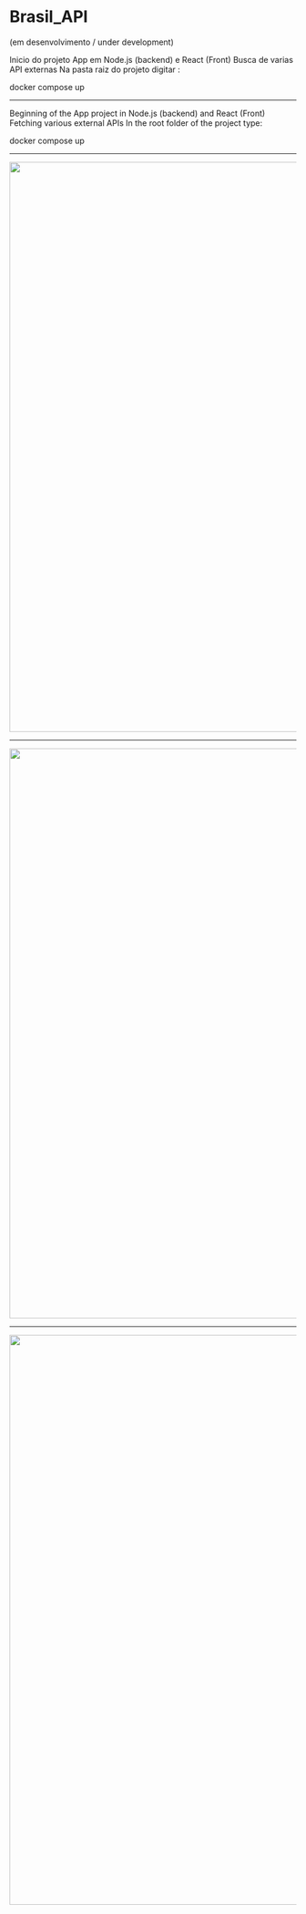 # Brasil_API 
(em desenvolvimento / under development)

Inicio do projeto App em Node.js (backend) e React (Front)
Busca de varias API externas
Na pasta raiz do projeto digitar : <p>
docker compose up
<hr>  
 Beginning of the App project in Node.js (backend) and React (Front)
Fetching various external APIs
In the root folder of the project type: <p>
docker compose up
<hr> 
<img width = "1000px" src="https://github.com/erascardsilva/Brasil_API/assets/70297459/dde41134-7b6d-4f6b-b847-ceee0f92a921">
<hr>
<img width = "1000px" src="https://github.com/erascardsilva/Brasil_API/assets/70297459/462ba72b-11c1-4a67-846d-8c7e2b810cdf">
<hr>
<img width = "1000px" src="https://github.com/erascardsilva/Brasil_API/assets/70297459/7d6fb0a4-e11d-497d-9424-ba7e3430f019">


